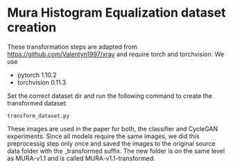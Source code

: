 # Mura Histogram Equalization dataset creation

These transformation steps are adapted from https://github.com/Valentyn1997/xray and require
torch and torchvision.
We use 
- pytorch 1.10.2
- torchvision 0.11.3

Set the correct dataset dir and run the following command to create the transformed dataset:

```console
transform_dataset.py
```

These images are used in the paper for both, the classifier and CycleGAN experiments.
Since all models require the same images, we did this preprocessig step only once and saved
the images to the original source data folder with the _transformed suffix.
The new folder is on the same level as MURA-v1.1 and is called MURA-v1.1-transformed.

